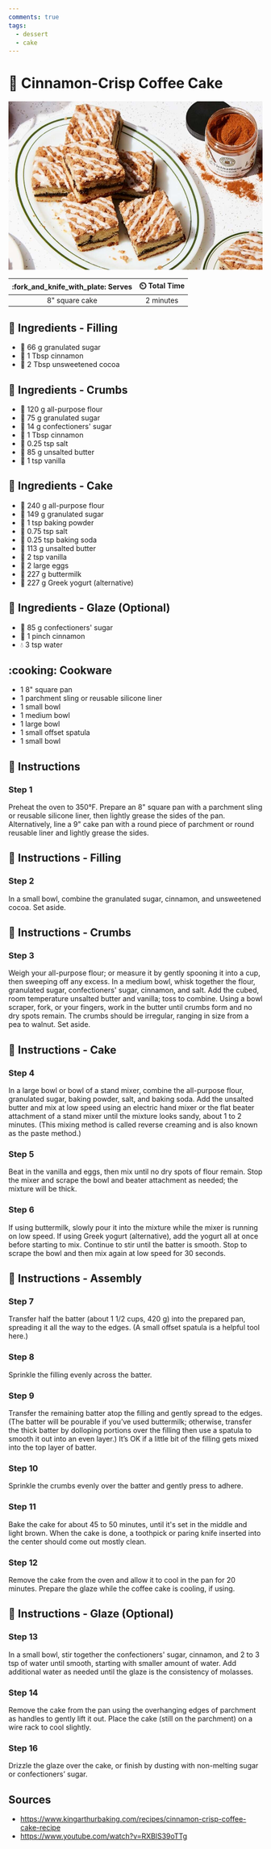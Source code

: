 ```yaml
---
comments: true
tags:
  - dessert
  - cake
---
```

# :cake: Cinnamon-Crisp Coffee Cake

![Cinnamon-Crisp Coffee Cake](../../assets/images/cinnamon-crisp-coffee-cake.jpg)

| :fork_and_knife_with_plate: Serves | :timer_clock: Total Time |
|:----------------------------------:|:-----------------------: |
| 8" square cake | 2 minutes |

## :salt: Ingredients - Filling

- :candy: 66 g granulated sugar
- :custard: 1 Tbsp cinnamon
- :chocolate_bar: 2 Tbsp unsweetened cocoa

## :salt: Ingredients - Crumbs

- :ear_of_rice: 120 g all-purpose flour
- :candy: 75 g granulated sugar
- :candy: 14 g confectioners' sugar
- :custard: 1 Tbsp cinnamon
- :salt: 0.25 tsp salt
- :butter: 85 g unsalted butter
- :icecream: 1 tsp vanilla

## :salt: Ingredients - Cake

- :ear_of_rice: 240 g all-purpose flour
- :candy: 149 g granulated sugar
- :dash: 1 tsp baking powder
- :salt: 0.75 tsp salt
- :cup_with_straw: 0.25 tsp baking soda
- :butter: 113 g unsalted butter
- :icecream: 2 tsp vanilla
- :egg: 2 large eggs
- :butter: 227 g buttermilk
- :rice: 227 g Greek yogurt (alternative)

## :salt: Ingredients - Glaze (Optional)

- :candy: 85 g confectioners' sugar
- :custard: 1 pinch cinnamon
- :droplet: 3 tsp water

## :cooking: Cookware

- 1 8" square pan
- 1 parchment sling or reusable silicone liner
- 1 small bowl
- 1 medium bowl
- 1 large bowl
- 1 small offset spatula
- 1 small bowl

## :pencil: Instructions

### Step 1

Preheat the oven to 350°F. Prepare an 8" square pan with a parchment sling or reusable silicone liner, then lightly
grease the sides of the pan. Alternatively, line a 9" cake pan with a round piece of parchment or round reusable liner
and lightly grease the sides.

## :pencil: Instructions - Filling

### Step 2

In a small bowl, combine the granulated sugar, cinnamon, and unsweetened cocoa. Set aside.

## :pencil: Instructions - Crumbs

### Step 3

Weigh your all-purpose flour; or measure it by gently spooning it into a cup, then sweeping off any excess. In a medium
bowl, whisk together the flour, granulated sugar, confectioners' sugar, cinnamon, and salt. Add the cubed, room
temperature unsalted butter and vanilla; toss to combine. Using a bowl scraper, fork, or your fingers, work in the
butter until crumbs form and no dry spots remain. The crumbs should be irregular, ranging in size from a pea to walnut.
Set aside.

## :pencil: Instructions - Cake

### Step 4

In a large bowl or bowl of a stand mixer, combine the all-purpose flour, granulated sugar, baking powder, salt, and
baking soda. Add the unsalted butter and mix at low speed using an electric hand mixer or the flat beater attachment of
a stand mixer until the mixture looks sandy, about 1 to 2 minutes. (This mixing method is called reverse creaming and
is also known as the paste method.)

### Step 5

Beat in the vanilla and eggs, then mix until no dry spots of flour remain. Stop the mixer and scrape the bowl and beater
attachment as needed; the mixture will be thick.

### Step 6

If using buttermilk, slowly pour it into the mixture while the mixer is running on low speed. If using Greek yogurt
(alternative), add the yogurt all at once before starting to mix. Continue to stir until the batter is smooth. Stop to
scrape the bowl and then mix again at low speed for 30 seconds.

## :pencil: Instructions - Assembly

### Step 7

Transfer half the batter (about 1 1/2 cups, 420 g) into the prepared pan, spreading it all the way to the edges. (A
small offset spatula is a helpful tool here.)

### Step 8

Sprinkle the filling evenly across the batter.

### Step 9

Transfer the remaining batter atop the filling and gently spread to the edges. (The batter will be pourable if you’ve
used buttermilk; otherwise, transfer the thick batter by dolloping portions over the filling then use a spatula to
smooth it out into an even layer.) It’s OK if a little bit of the filling gets mixed into the top layer of batter.

### Step 10

Sprinkle the crumbs evenly over the batter and gently press to adhere.

### Step 11

Bake the cake for about 45 to 50 minutes, until it's set in the middle and light brown. When the cake is done, a
toothpick or paring knife inserted into the center should come out mostly clean.

### Step 12

Remove the cake from the oven and allow it to cool in the pan for 20 minutes. Prepare the glaze while the coffee cake is
cooling, if using.

## :pencil: Instructions - Glaze (Optional)

### Step 13

In a small bowl, stir together the confectioners' sugar, cinnamon, and 2 to 3 tsp of water until smooth, starting with
smaller amount of water. Add additional water as needed until the glaze is the consistency of molasses.

### Step 14

Remove the cake from the pan using the overhanging edges of parchment as handles to gently lift it out. Place the cake
(still on the parchment) on a wire rack to cool slightly.

### Step 16

Drizzle the glaze over the cake, or finish by dusting with non-melting sugar or confectioners’ sugar.

## Sources

- <https://www.kingarthurbaking.com/recipes/cinnamon-crisp-coffee-cake-recipe>
- <https://www.youtube.com/watch?v=RXBlS39oTTg>

